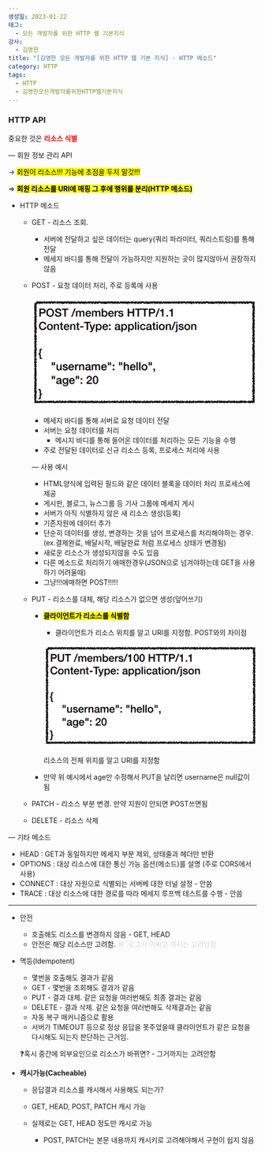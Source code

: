 ```yaml
---
생성일: 2023-01-22
태그:
  - 모든 개발자를 위한 HTTP 웹 기본지식
강사:
  - 김영한
title: "[김영한 모든 개발자를 위한 HTTP 웹 기본 지식] - HTTP 메소드"
category: HTTP
tags:
  - HTTP
  - 김영한모든개발자를위한HTTP웹기본지식
---
```

### HTTP API

중요한 것은 **<font color="#ff0000">리소스 식별</font>**

— 회원 정보 관리 API

→ <mark class="hltr-cyan">회원이 리소스!!! 기능에 초점을 두지 말것!!!</mark>

⇒ **<mark class="hltr-cyan">회원 리소스를 URI에 매핑 그 후에 행위를 분리(HTTP 메소드)</mark>**

  

- HTTP 메소드
    - GET - 리소스 조회.
        - 서버에 전달하고 싶은 데이터는 query(쿼리 파라미터, 쿼리스트링)를 통해 전달
        - 메세지 바디를 통해 전달이 가능하지만 지원하는 곳이 많지않아서 권장하지 않음
    - POST - 요청 데이터 처리, 주로 등록에 사용
        
        ![image](/assets/images/http/IMG-20240910113607.png)
        
        - 메세지 바디를 통해 서버로 요청 데이터 전달
        - 서버는 요청 데이터를 처리
            - 메시지 바디를 통해 들어온 데이터를 처리하는 모든 기능을 수행
        - 주로 전달된 데이터로 신규 리소스 등록, 프로세스 처리에 사용
        
        — 사용 예시
        
        - HTML양식에 입력된 필드와 같은 데이터 블록을 데이터 처리 프로세스에 제공
        - 게시판, 블로그, 뉴스그룹 등 기사 그룹에 메세지 게시
        - 서버가 아직 식별하지 않은 새 리소스 생성(등록)
        - 기존자원에 데이터 추가
        - 단순히 데이터를 생성, 변경하는 것을 넘어 프로세스를 처리해야하는 경우.(ex.결제완료, 배달시작, 배달완료 처럼 프로세스 상태가 변경됨)
        - 새로운 리소스가 생성되지않을 수도 있음
        - 다른 메소드로 처리하기 애매한경우(JSON으로 넘겨야하는데 GET을 사용하기 어려울때)
        - 그냥!!!애매하면 POST!!!!!
        
    - PUT - 리소스를 대체, 해당 리소스가 없으면 생성(덮어쓰기)
        - **<mark class="hltr-cyan">클라이언트가 리소스를 식별함</mark>**
            
            - 클라이언트가 리소스 위치를 알고 URI를 지정함. POST와의 차이점
            
            ![image](/assets/images/http/IMG-20240910113607-1.png)
            
            리소스의 전체 위치를 알고 URI를 지정함
            
        - 만약 위 예시에서 age만 수정해서 PUT을 날리면 username은 null값이 됨
    - PATCH - 리소스 부분 변경. 만약 지원이 안되면 POST쓰면됨
    - DELETE - 리소스 삭제

— 기타 메소드

- HEAD : GET과 동일하지만 메세지 부분 제외, 상태줄과 헤더만 반환
- OPTIONS : 대상 리소스에 대한 통신 가능 옵션(메소드)를 설명 (주로 CORS에서 사용)
- CONNECT : 대상 자원으로 식별되는 서버베 대한 터널 설정 - 안씀
- TRACE : 대상 리소스에 대한 경로를 따라 메세지 루프백 테스트를 수행 - 안씀

---

- 안전
    - 호출해도 리소스를 변경하지 않음 - GET, HEAD
    - 안전은 해당 리소스만 고려함. <font color="#d8d8d8">뭐..로그가 어쩌고 까지는 고려안함</font>
- 멱등(Idempotent)
    
    - 몇번을 호출해도 결과가 같음
    - GET - 몇번을 조회해도 결과가 같음
    - PUT - 결과 대체. 같은 요청을 여러번해도 최종 결과는 같음
    - DELETE - 결과 삭제. 같은 요청을 여러번해도 삭제결과는 같음
    - 자동 복구 매커니즘으로 활용
    - 서버가 TIMEOUT 등으로 정상 응답을 못주었을때 클라이언트가 같은 요청을 다시해도 되는지 판단하는 근거임.
    
    ❓혹시 중간에 외부요인으로 리소스가 바뀌면? - 그거까지는 고려안함
    
- **캐시가능(Cacheable)**
    - 응답결과 리소스를 캐시해서 사용해도 되는가?
    - GET, HEAD, POST, PATCH 캐시 가능
    - 실제로는 GET, HEAD 정도만 캐시로 가능
        
        - POST, PATCH는 본문 내용까지 캐시키로 고려해야해서 구현이 쉽지 않음